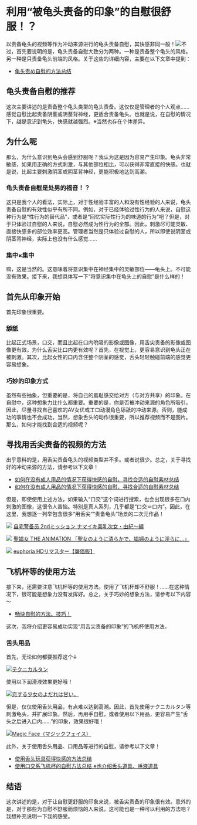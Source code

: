 # 利用“被龟头责备的印象”的自慰很舒服！？ [​](#利用-被龟头责备的印象-的自慰很舒服)

以责备龟头的视频等作为冲动来源进行的龟头责备自慰，其快感非同一般！[![](https://pics.dmm.co.jp/mono/game/854clu5023/854clu5023js-004.jpg)](https://www.dmm.co.jp/mono/pcgame/-/detail/=/cid=854clup001/AsanaYuuna-004)不过，首先要说明的是，龟头责备自慰大致分为两种。一种是责备整个龟头的风格。另一种是只责备龟头前端的风格。关于这些的详细内容，主要在以下文章中提到：

+   [龟头责め自慰的方法总结](/h-life/onanie-a/kitou001.html)

## 龟头责备自慰的推荐 [​](#龟头责备自慰的推荐)

这次主要讲述的是责备整个龟头类型的龟头责备。这仅仅是管理者的个人观点……感觉自慰比起责备阴茎或阴茎背神经，更适合责备龟头。也就是说，在自慰的情况下，越是意识到龟头，快感就越强烈。※当然也存在个体差异。

## 为什么呢 [​](#为什么呢)

那么，为什么意识到龟头会感到舒服呢？我认为这是因为容易产生印象。龟头非常敏感，如果用正确的方式刺激，与其他部位相比，可以获得非常直接的快感。也就是说，比起主要刺激阴茎或阴茎背神经，更能积极地达到高潮。

### 龟头责备自慰是处男的福音！？ [​](#龟头责备自慰是处男的福音)

这只是我个人的看法，实际上，对于性经验丰富的人和没有性经验的人来说，龟头责备自慰的有效性似乎有所不同。例如，对于已经体验过性行为的人来说，自慰这种行为是“性行为的替代品”，或者是“回忆实际性行为的味道的行为”吧？但是，对于只体验过自慰的人来说，自慰必然成为性行为的全部。因此，刺激尽可能灵敏、直接快感多的部位效率更高。管理者当然是只体验过自慰的人，所以即使说阴茎或阴茎背神经，实际上也没有什么感觉……

### 集中×集中 [​](#集中×集中)

嘛，这是当然的。这意味着将意识集中在神经集中的灵敏部位——龟头上。不可能没有效果。接下来，我想具体写一下“将意识集中在龟头上的自慰”是什么样的！

## 首先从印象开始 [​](#首先从印象开始)

首先印象很重要。

### 舔舐 [​](#舔舐)

比起正式场景，口交，而且比起在口内吮吸的影像或图像，用舌尖责备的影像或图像更有效。为什么舌尖比口内更有效呢？首先，在视觉上，更容易意识到龟头正在被刺激。其次，比起女性的口内含住整个阴茎的感觉，舌头轻轻触碰前端的感觉更容易想象。

### 巧妙的印象方式 [​](#巧妙的印象方式)

虽然有些抽象，但重要的是，将自己的羞耻感交给对方（与对方共享）的印象。在自慰中，这种想象力比什么都重要。重要的是，你是否被冲动来源的角色所吸引。因此，尽量寻找自己喜欢的AV女优或工口动漫角色舔舐的冲动来源。否则，能成功的事情也不会成功。当然，想象舌头的动作很重要，所以推荐视频而不是图片。那么，如何才能找到合适的视频呢？

## 寻找用舌尖责备的视频的方法 [​](#寻找用舌尖责备的视频的方法)

出乎意料的是，用舌尖责备龟头的视频类型并不多。或者说很少。总之，关于寻找好的冲动来源的方法，请参考以下文章！

+   [如何在没有成人用品的情况下获得快感的自慰，寻找合适的自慰素材总结](/h-life/onanie-a/okazu.html)
+   [如何在没有成人用品的情况下获得快感的自慰，寻找合适的自慰素材总结](/h-life/onanie-a/okazu.html)

但是，即使使用上述方法，如果输入“口交”这个词进行搜索，也会出现很多在口内刺激的图像，这很令人苦恼。特别是真人系列，几乎都是“口交＝口内”。因此，在这里，我想逐一列举包含很多“用舌尖”“责备龟头”场景的二次元作品！

[![](https://pics.dmm.co.jp/mono/movie/adult/h_234acmdp1006/h_234acmdp1006ps.jpg)](https://www.dmm.co.jp/mono/anime/-/detail/=/cid=h_234acmdp1006/AsanaYuuna-004) [自宅警备员 2ndミッション ナマイキ美乳次女・由紀～編](https://www.dmm.co.jp/mono/anime/-/detail/=/cid=h_234acmdp1006/AsanaYuuna-004)

[![](https://pics.dmm.co.jp/mono/movie/adult/403jdxa57243/403jdxa57243ps.jpg)](https://www.dmm.co.jp/mono/anime/-/detail/=/cid=403jdxa57243/AsanaYuuna-004) [聖娼女 THE ANIMATION 「聖女のように清らかで、娼婦のように淫らに…」](https://www.dmm.co.jp/mono/anime/-/detail/=/cid=403jdxa57243/AsanaYuuna-004)

[![](https://pics.dmm.co.jp/mono/game/854clup001/854clup001ps.jpg)](https://www.dmm.co.jp/mono/pcgame/-/detail/=/cid=854clup001/AsanaYuuna-004) [euphoria HDリマスター【廉価版】](https://www.dmm.co.jp/mono/pcgame/-/detail/=/cid=854clup001/AsanaYuuna-004)

## 飞机杯等的使用方法 [​](#飞机杯等的使用方法)

接下来，还需要注意飞机杯等的使用方法。使用了飞机杯却不舒服！……在这种情况下，很可能是想象力没有发挥好。总之，关于巧妙的想象方法，请参考以下内容～

+   [畅快自慰的方法、技巧！](/h-life/onanie-a/tekoki-zoufuku.html)

这次，我将介绍更容易成功实现“用舌尖责备的印象”的飞机杯使用方法。

### 舌头用品 [​](#舌头用品)

首先，无论如何都要推荐这个↓

[![](https://img.e-nls.com/pict_pc/1_1283758821_m_5473_l.jpg)テクニカルタン](https://www.e-nls.com/access.php?agency_id=af486217&pcode=5473)

使用以下润滑液效果更好哦！

[![](https://img.e-nls.com/pict_pc/1_1363843612_m_g385M.jpg)恋する少女のよだれは甘い。](https://www.e-nls.com/access.php?agency_id=af486217&pcode=7385)

但是，仅仅使用舌头用品，有点难以达到高潮。因此，首先使用テクニカルタン等刺激龟头，并扩展印象。然后，再用手自慰，或者使用以下用品，更容易产生“舌头之后进入口内……”的印象，效果很好哦！

[![](https://img.e-nls.com/pict_pc/1_1434006879_m_KugyG.jpg)Magic Face（マジックフェイス）](https://www.e-nls.com/access.php?agency_id=af486217&pcode=7983)

此外，关于使用舌头用品、口用品等进行的自慰，请参考以下文章！

+   [使用舌头玩具获得快感的方法总结](/h-life/onanie-a/tongue.html)
+   [使用口交系飞机杯的自慰方法总结 ※也介绍舌头道具、唾液道具](/h-life/onanie-a/fera001.html)

## 结语 [​](#结语)

这次讲述的是，对于让自慰更舒服的印象来说，被舌尖责备的印象很有效。意外的是，对于那些为自慰不舒服而烦恼的人来说，这可能也是一种可以利用的方法吧？我想补充说明一下我的感受。